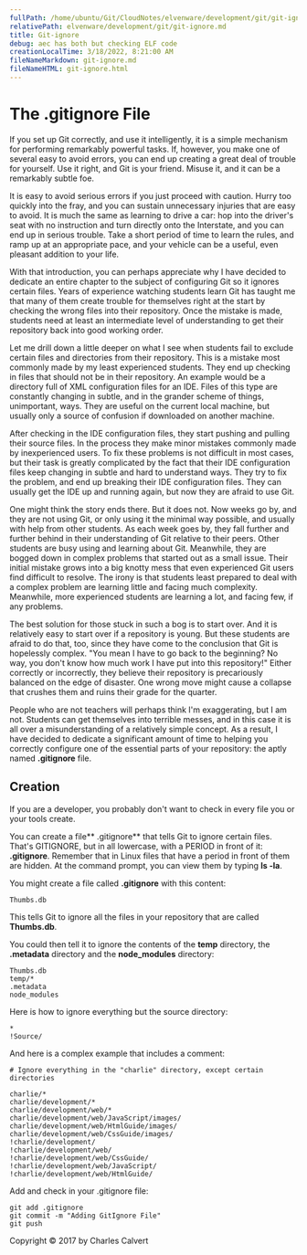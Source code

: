 ```yaml
---
fullPath: /home/ubuntu/Git/CloudNotes/elvenware/development/git/git-ignore.md
relativePath: elvenware/development/git/git-ignore.md
title: Git-ignore
debug: aec has both but checking ELF code
creationLocalTime: 3/18/2022, 8:21:00 AM
fileNameMarkdown: git-ignore.md
fileNameHTML: git-ignore.html
---
```


<!-- toc -->
<!-- tocstop -->

# The .gitignore File

If you set up Git correctly, and use it intelligently, it is a simple mechanism for performing remarkably powerful tasks. If, however, you make one of several easy to avoid errors, you can end up creating a great deal of trouble for yourself. Use it right, and Git is your friend. Misuse it, and it can be a remarkably subtle foe.

It is easy to avoid serious errors if you just proceed with caution. Hurry too quickly into the fray, and you can sustain unnecessary injuries that are easy to avoid. It is much the same as learning to drive a car: hop into the driver's seat with no instruction and turn directly onto the Interstate, and you can end up in serious trouble. Take a short period of time to learn the rules, and ramp up at an appropriate pace, and your vehicle can be a useful, even pleasant addition to your life.

With that introduction, you can perhaps appreciate why I have decided to dedicate an entire chapter to the subject of configuring Git so it ignores certain files. Years of experience watching students learn Git has taught me that many of them create trouble for themselves right at the start by checking the wrong files into their repository. Once the mistake is made, students need at least an intermediate level of understanding to get their repository back into good working order.

Let me drill down a little deeper on what I see when students fail to exclude certain files and directories from their repository. This is a mistake most commonly made by my least experienced students. They end up checking in files that should not be in their repository. An example would be a directory full of XML configuration files for an IDE. Files of this type are constantly changing in subtle, and in the grander scheme of things, unimportant, ways. They are useful on the current local machine, but usually only a source of confusion if downloaded on another machine.

After checking in the IDE configuration files, they start pushing and pulling their source files. In the process they make minor mistakes commonly made by inexperienced users. To fix these problems is not difficult in most cases, but their task is greatly complicated by the fact that their IDE configuration files keep changing in subtle and hard to understand ways. They try to fix the problem, and end up breaking their IDE configuration files. They can usually get the IDE up and running again, but now they are afraid to use Git.

One might think the story ends there. But it does not. Now weeks go by, and they are not using Git, or only using it the minimal way possible, and usually with help from other students. As each week goes by, they fall further and further behind in their understanding of Git relative to their peers. Other students are busy using and learning about Git. Meanwhile, they are bogged down in complex problems that started out as a small issue. Their initial mistake grows into a big knotty mess that even experienced Git users find difficult to resolve. The irony is that students least prepared to deal with a complex problem are learning little and facing much complexity. Meanwhile, more experienced students are learning a lot, and facing few, if any problems.

The best solution for those stuck in such a bog is to start over. And it is relatively easy to start over if a repository is young. But these students are afraid to do that, too, since they have come to the conclusion that Git is hopelessly complex. "You mean I have to go back to the beginning? No way, you don't know how much work I have put into this repository!" Either correctly or incorrectly, they believe their repository is precariously balanced on the edge of disaster. One wrong move might cause a collapse that crushes them and ruins their grade for the quarter.

People who are not teachers will perhaps think I'm exaggerating, but I am not. Students can get themselves into terrible messes, and in this case it is all over a misunderstanding of a relatively simple concept. As a result, I have decided to dedicate a significant amount of time to helping you correctly configure one of the essential parts of your repository: the aptly named **.gitignore** file.

## Creation

If you are a developer, you probably don't want to check in every file you or your tools create.

You can create a file** .gitignore** that tells Git to ignore certain files.  That's GITIGNORE, but in all lowercase, with a PERIOD in front of it: **.gitignore**. Remember that in Linux files that have a period in front of them are hidden. At the command prompt, you can view them by typing **ls -la**.

You might create a file called **.gitignore** with this content:

	Thumbs.db

This tells Git to ignore all the files in your repository that are called **Thumbs.db**.

You could then tell it to ignore the contents of the **temp** directory, the **.metadata** directory and the **node_modules** directory:

	Thumbs.db
	temp/*
	.metadata
	node_modules

Here is how to ignore everything but the source directory:

	*
	!Source/

And here is a complex example that includes a comment:

```
# Ignore everything in the "charlie" directory, except certain directories

charlie/*
charlie/development/*
charlie/development/web/*
charlie/development/web/JavaScript/images/
charlie/development/web/HtmlGuide/images/
charlie/development/web/CssGuide/images/
!charlie/development/
!charlie/development/web/
!charlie/development/web/CssGuide/
!charlie/development/web/JavaScript/
!charlie/development/web/HtmlGuide/
```

Add and check in your .gitignore file:

```
git add .gitignore
git commit -m "Adding GitIgnore File"
git push
```

Copyright &copy; 2017 by Charles Calvert
